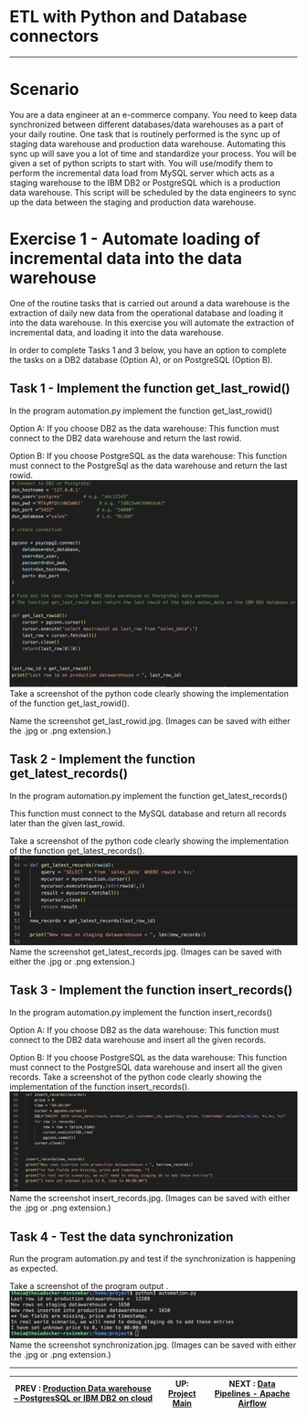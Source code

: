 # ETL with Python and Database connectors
---

# Scenario
You are a data engineer at an e-commerce company. You need to keep data synchronized between different databases/data warehouses as a part of your daily routine. One task that is routinely performed is the sync up of staging data warehouse and production data warehouse. Automating this sync up will save you a lot of time and standardize your process. You will be given a set of python scripts to start with. You will use/modify them to perform the incremental data load from MySQL server which acts as a staging warehouse to the IBM DB2 or PostgreSQL which is a production data warehouse. This script will be scheduled by the data engineers to sync up the data between the staging and production data warehouse.


# Exercise 1 - Automate loading of incremental data into the data warehouse
One of the routine tasks that is carried out around a data warehouse is the extraction of daily new data from the operational database and loading it into the data warehouse. In this exercise you will automate the extraction of incremental data, and loading it into the data warehouse.

In order to complete Tasks 1 and 3 below, you have an option to complete the tasks on a DB2 database (Option A), or on PostgreSQL (Option B).

## Task 1 - Implement the function get_last_rowid()
In the program automation.py implement the function get_last_rowid()

Option A: If you choose DB2 as the data warehouse:
This function must connect to the DB2 data warehouse and return the last rowid.

Option B: If you choose PostgreSQL as the data warehouse:
This function must connect to the PostgreSql as the data warehouse and return the last rowid.
![Screenshot Materrialized query](../workscreenshots/get_last_rowid.png)
Take a screenshot of the python code clearly showing the implementation of the function get_last_rowid().

Name the screenshot get_last_rowid.jpg. (Images can be saved with either the .jpg or .png extension.)

## Task 2 - Implement the function get_latest_records()
In the program automation.py implement the function get_latest_records()

This function must connect to the MySQL database and return all records later than the given last_rowid.

Take a screenshot of the python code clearly showing the implementation of the function get_latest_records().
![Screenshot Materrialized query](../workscreenshots/get_latest_records.png)
Name the screenshot get_latest_records.jpg. (Images can be saved with either the .jpg or .png extension.)

## Task 3 - Implement the function insert_records()
In the program automation.py implement the function insert_records()

Option A: If you choose DB2 as the data warehouse:
This function must connect to the DB2 data warehouse and insert all the given records.

Option B: If you choose PostgreSQL as the data warehouse:
This function must connect to the PostgreSQL data warehouse and insert all the given records.
Take a screenshot of the python code clearly showing the implementation of the function insert_records().
![Screenshot Materrialized query](../workscreenshots/insert_records.png)
Name the screenshot insert_records.jpg. (Images can be saved with either the .jpg or .png extension.)

## Task 4 - Test the data synchronization
Run the program automation.py and test if the synchronization is happening as expected.

Take a screenshot of the program output .
![Screenshot Materrialized query](../workscreenshots/synchronization.png)
Name the screenshot synchronization.jpg. (Images can be saved with either the .jpg or .png extension.)

---
|  PREV : [Production Data warehouse – PostgresSQL or IBM DB2 on cloud](Production.md)  | UP:  [Project Main](Project.md) | NEXT : [Data Pipelines - Apache Airflow](Airflow.md)
|---|---|---|

